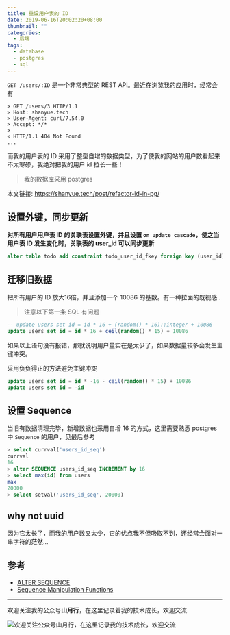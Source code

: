 ```yaml
---
title: 重设用户表的 ID
date: 2019-06-16T20:02:20+08:00
thumbnail: ""
categories:
  - 后端
tags:
  - database
  - postgres
  - sql
---
```


`GET /users/:ID` 是一个非常典型的 REST API。最近在浏览我的应用时，经常会有

``` shell
> GET /users/3 HTTP/1.1
> Host: shanyue.tech
> User-Agent: curl/7.54.0
> Accept: */*
>
< HTTP/1.1 404 Not Found
...
```

而我的用户表的 ID 采用了整型自增的数据类型，为了使我的网站的用户数看起来不太寒碜，我绝对把我的用户 id 拉长一些！

<!--more-->

> 我的数据库采用 postgres

本文链接: <https://shanyue.tech/post/refactor-id-in-pg/>

## 设置外键，同步更新

**对所有用户用户表 ID 的关联表设置外键，并且设置 `on update cascade`，使之当用户表 ID 发生变化时，关联表的 user_id 可以同步更新**

``` sql
alter table todo add constraint todo_user_id_fkey foreign key (user_id) references users(id) on update cascade
```

## 迁移旧数据

把所有用户的 ID 放大16倍，并且添加一个 10086 的基数。有一种拉面的既视感..

> 注意以下第一条 SQL 有问题

``` sql
-- update users set id = id * 16 + (random() * 16)::integer + 10086
update users set id = id * 16 + ceil(random() * 15) + 10086
```

如果以上语句没有报错，那就说明用户量实在是太少了，如果数据量较多会发生主键冲突。

采用负负得正的方法避免主键冲突

``` sql
update users set id = id * -16 - ceil(random() * 15) + 10086
update users set id = -id
```

## 设置 Sequence

当旧有数据清理完毕，新增数据也采用自增 16 的方式，这里需要熟悉 postgres 中 `Sequence` 的用户，见最后参考

``` sql
> select currval('users_id_seq')
currval
16
> alter SEQUENCE users_id_seq INCREMENT by 16
> select max(id) from users
max
20000
> select setval('users_id_seq', 20000)

```

## why not uuid

因为它太长了，而我的用户数又太少，它的优点我不但吸取不到，还经常会面对一串字符的茫然...

## 参考

+ [ALTER SEQUENCE](https://www.postgresql.org/docs/current/sql-altersequence.html)
+ [Sequence Manipulation Functions](https://www.postgresql.org/docs/current/functions-sequence.html)

<hr/>

欢迎关注我的公众号**山月行**，在这里记录着我的技术成长，欢迎交流

![欢迎关注公众号山月行，在这里记录我的技术成长，欢迎交流](https://shanyue.tech/qrcode.jpg)
